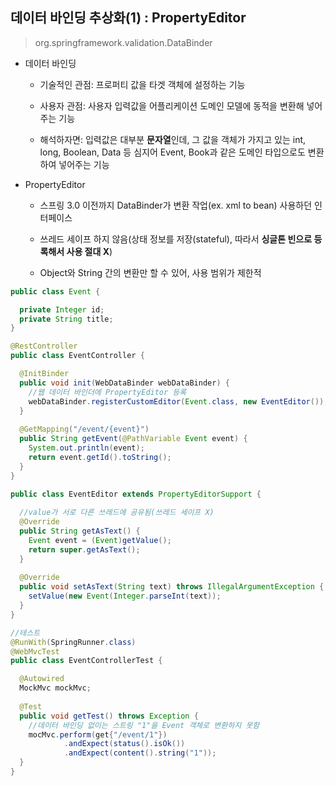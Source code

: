 ## 데이터 바인딩 추상화(1) : PropertyEditor

> org.springframework.validation.DataBinder

- 데이터 바인딩

  - 기술적인 관점: 프로퍼티 값을 타겟 객체에 설정하는 기능
  
  - 사용자 관점: 사용자 입력값을 어플리케이션 도메인 모델에 동적을 변환해 넣어주는 기능
  
  - 해석하자면: 입력값은 대부분 **문자열**인데, 그 값을 객체가 가지고 있는 int, long, Boolean, Data 등 심지어 Event, Book과 같은 도메인 타입으로도 변환하여 넣어주는 기능
  
- PropertyEditor

  - 스프링 3.0 이전까지 DataBinder가 변환 작업(ex. xml to bean) 사용하던 인터페이스
  
  - 쓰레드 세이프 하지 않음(상태 정보를 저장(stateful), 따라서 **싱글톤 빈으로 등록해서 사용 절대 X**)
  
  - Object와 String 간의 변환만 할 수 있어, 사용 범위가 제한적
  
```java
public class Event {

  private Integer id;
  private String title;
}
```

```java
@RestController
public class EventController {

  @InitBinder
  public void init(WebDataBinder webDataBinder) {
    //웹 데이터 바인더에 PropertyEditor 등록
    webDataBinder.registerCustomEditor(Event.class, new EventEditor());
  }
  
  @GetMapping("/event/{event}")
  public String getEvent(@PathVariable Event event) {
    System.out.println(event);
    return event.getId().toString();
  }
}
```

```java
public class EventEditor extends PropertyEditorSupport {
  
  //value가 서로 다른 쓰레드에 공유됨(쓰레드 세이프 X)
  @Override
  public String getAsText() {
    Event event = (Event)getValue();
    return super.getAsText();
  }
  
  @Override
  public void setAsText(String text) throws IllegalArgumentException {
    setValue(new Event(Integer.parseInt(text));
  }
}
```

```java
//테스트
@RunWith(SpringRunner.class)
@WebMvcTest
public class EventControllerTest {

  @Autowired
  MockMvc mockMvc;
  
  @Test
  public void getTest() throws Exception {
    //데이터 바인딩 없이는 스트링 "1"을 Event 객체로 변환하지 못함
    mocMvc.perform(get{"/event/1"})
            .andExpect(status().isOk())
            .andExpect(content().string("1"));
  }
}
```
